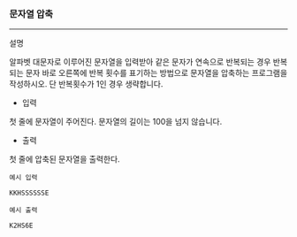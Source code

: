 ### 문자열 압축

---
설명 <br>

알파벳 대문자로 이루어진 문자열을 입력받아 같은 문자가 연속으로 반복되는 경우 반복되는 문자 바로 오른쪽에 반복 횟수를 표기하는 방법으로 문자열을 압축하는 프로그램을 작성하시오.
단 반복횟수가 1인 경우 생략합니다.

- 입력

첫 줄에 문자열이 주어진다. 문자열의 길이는 100을 넘지 않습니다.

- 출력

첫 줄에 압축된 문자열을 출력한다.

```
예시 입력

KKHSSSSSSE
```

```
예시 출력

K2HS6E
```